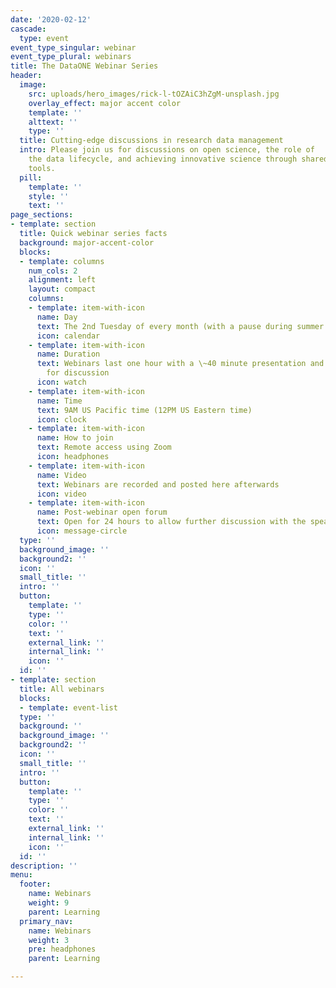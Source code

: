 ```yaml
---
date: '2020-02-12'
cascade:
  type: event
event_type_singular: webinar
event_type_plural: webinars
title: The DataONE Webinar Series
header:
  image:
    src: uploads/hero_images/rick-l-tOZAiC3hZgM-unsplash.jpg
    overlay_effect: major accent color
    template: ''
    alttext: ''
    type: ''
  title: Cutting-edge discussions in research data management
  intro: Please join us for discussions on open science, the role of
    the data lifecycle, and achieving innovative science through shared data and ground-breaking
    tools.
  pill:
    template: ''
    style: ''
    text: ''
page_sections:
- template: section
  title: Quick webinar series facts
  background: major-accent-color
  blocks:
  - template: columns
    num_cols: 2
    alignment: left
    layout: compact
    columns:
    - template: item-with-icon
      name: Day
      text: The 2nd Tuesday of every month (with a pause during summer months)
      icon: calendar
    - template: item-with-icon
      name: Duration
      text: Webinars last one hour with a \~40 minute presentation and 20 minutes
        for discussion
      icon: watch
    - template: item-with-icon
      name: Time
      text: 9AM US Pacific time (12PM US Eastern time)
      icon: clock
    - template: item-with-icon
      name: How to join
      text: Remote access using Zoom
      icon: headphones
    - template: item-with-icon
      name: Video
      text: Webinars are recorded and posted here afterwards
      icon: video
    - template: item-with-icon
      name: Post-webinar open forum
      text: Open for 24 hours to allow further discussion with the speaker
      icon: message-circle
  type: ''
  background_image: ''
  background2: ''
  icon: ''
  small_title: ''
  intro: ''
  button:
    template: ''
    type: ''
    color: ''
    text: ''
    external_link: ''
    internal_link: ''
    icon: ''
  id: ''
- template: section
  title: All webinars
  blocks:
  - template: event-list
  type: ''
  background: ''
  background_image: ''
  background2: ''
  icon: ''
  small_title: ''
  intro: ''
  button:
    template: ''
    type: ''
    color: ''
    text: ''
    external_link: ''
    internal_link: ''
    icon: ''
  id: ''
description: ''
menu:
  footer:
    name: Webinars
    weight: 9
    parent: Learning
  primary_nav:
    name: Webinars
    weight: 3
    pre: headphones
    parent: Learning

---
```


